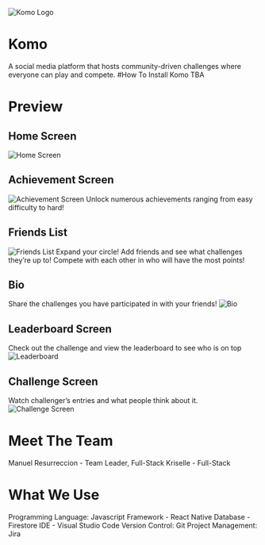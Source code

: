 ![Komo Logo](https://i.ibb.co/BHJqmVX/Komo-Icon.png)
# Komo 
A social media platform that hosts community-driven challenges where everyone can play and compete.
#How To Install Komo
TBA
# Preview
## Home Screen 
![Home Screen](https://i.ibb.co/L54s817/Komo.gif)
## Achievement Screen
![Achievement Screen](https://i.ibb.co/Jc0xH2S/Achievement-Screen-1.png)
Unlock numerous achievements ranging from easy difficulty to hard!
## Friends List
![Friends List](https://i.ibb.co/8xHdwHB/Friends-List-1.png) 
Expand your circle! Add friends and see what challenges they’re up to! Compete with each other in who will have the most points!
## Bio
Share the challenges you have participated in with your friends!
![Bio](https://i.ibb.co/SwfJddn/Komo-1.png)
## Leaderboard Screen
Check out the challenge and view the leaderboard to see who is on top
![Leaderboard](https://i.ibb.co/7254qF8/leaderboard.png)
## Challenge Screen
Watch challenger’s entries and what people think about it.
![Challenge Screen](https://i.ibb.co/VWMGwBM/Komo.gif)
# Meet The Team
Manuel Resurreccion - Team Leader, Full-Stack
Kriselle - Full-Stack
# What We Use
 Programming Language: Javascript
Framework - React Native
Database - Firestore
IDE - Visual Studio Code
Version Control: Git
Project Management: Jira
